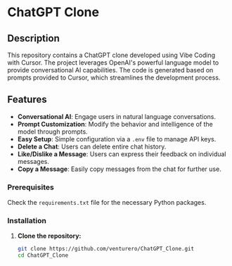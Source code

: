 # ChatGPT Clone

## Description

This repository contains a ChatGPT clone developed using Vibe Coding with Cursor. The project leverages OpenAI's powerful language model to provide conversational AI capabilities. The code is generated based on prompts provided to Cursor, which streamlines the development process.

## Features

- **Conversational AI**: Engage users in natural language conversations.
- **Prompt Customization**: Modify the behavior and intelligence of the model through prompts.
- **Easy Setup**: Simple configuration via a `.env` file to manage API keys.
- **Delete a Chat**: Users can delete entire chat history.
- **Like/Dislike a Message**: Users can express their feedback on individual messages.
- **Copy a Message**: Easily copy messages from the chat for further use.

### Prerequisites

Check the `requirements.txt` file for the necessary Python packages.

### Installation

1. **Clone the repository:**
   ```bash
   git clone https://github.com/venturero/ChatGPT_Clone.git
   cd ChatGPT_Clone
